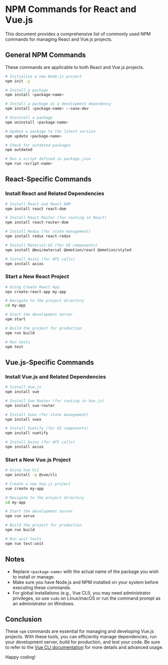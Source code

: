 # NPM Commands for React and Vue.js

This document provides a comprehensive list of commonly used NPM commands for managing React and Vue.js projects.

## General NPM Commands
These commands are applicable to both React and Vue.js projects.

```bash
# Initialize a new Node.js project
npm init -y

# Install a package
npm install <package-name>

# Install a package as a development dependency
npm install <package-name> --save-dev

# Uninstall a package
npm uninstall <package-name>

# Update a package to the latest version
npm update <package-name>

# Check for outdated packages
npm outdated

# Run a script defined in package.json
npm run <script-name>
```

## React-Specific Commands

### Install React and Related Dependencies
```bash
# Install React and React DOM
npm install react react-dom

# Install React Router (for routing in React)
npm install react-router-dom

# Install Redux (for state management)
npm install redux react-redux

# Install Material-UI (for UI components)
npm install @mui/material @emotion/react @emotion/styled

# Install Axios (for API calls)
npm install axios
```

### Start a New React Project
```bash
# Using Create React App
npx create-react-app my-app

# Navigate to the project directory
cd my-app

# Start the development server
npm start

# Build the project for production
npm run build

# Run tests
npm test
```

## Vue.js-Specific Commands

### Install Vue.js and Related Dependencies
```bash
# Install Vue.js
npm install vue

# Install Vue Router (for routing in Vue.js)
npm install vue-router

# Install Vuex (for state management)
npm install vuex

# Install Vuetify (for UI components)
npm install vuetify

# Install Axios (for API calls)
npm install axios
```

### Start a New Vue.js Project
```bash
# Using Vue CLI
npm install -g @vue/cli

# Create a new Vue.js project
vue create my-app

# Navigate to the project directory
cd my-app

# Start the development server
npm run serve

# Build the project for production
npm run build

# Run unit tests
npm run test:unit
```

## Notes
- Replace `<package-name>` with the actual name of the package you wish to install or manage.
- Make sure you have Node.js and NPM installed on your system before executing these commands.
- For global installations (e.g., Vue CLI), you may need administrator privileges, so use `sudo` on Linux/macOS or run the command prompt as an administrator on Windows.

## Conclusion

These `npm` commands are essential for managing and developing Vue.js projects. With these tools, you can efficiently manage dependencies, run your development server, build for production, and test your code. Be sure to refer to the [Vue CLI documentation](https://cli.vuejs.org/) for more details and advanced usage.

Happy coding!